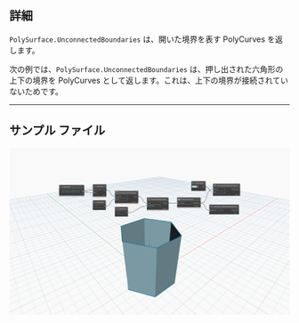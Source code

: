 ## 詳細
`PolySurface.UnconnectedBoundaries` は、開いた境界を表す PolyCurves を返します。

次の例では、`PolySurface.UnconnectedBoundaries` は、押し出された六角形の上下の境界を PolyCurves として返します。これは、上下の境界が接続されていないためです。

___
## サンプル ファイル

![PolySurface.UnconnectedBoundaries](./Autodesk.DesignScript.Geometry.PolySurface.UnconnectedBoundaries_img.jpg)
